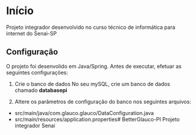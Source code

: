 # Início
Projeto integrador desenvolvido no curso técnico de informática para internet do Senai-SP




## Configuração
O projeto foi desenvolido em Java/Spring. Antes de executar, efetuar as seguintes configurações: 

1. Crie o banco de dados
No seu mySQL, crie um banco de dados chamado  **databasepi**

2. Altere os parâmetros de configuração do banco nos seguintes arquivos:
* src/main/java/com.glauco.glauco/DataConfiguration.java
* src/main/resources/application.properties# BetterGlauco-PI
 Projeto integrador Senai
